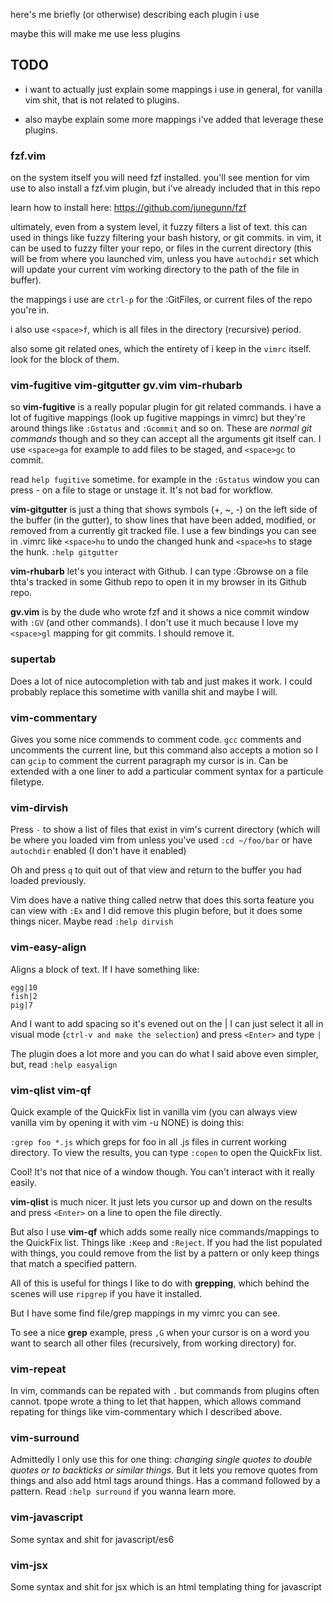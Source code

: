 here's me briefly (or otherwise) describing each plugin i use

maybe this will make me use less plugins

## TODO

- i want to actually just explain some mappings i use in general, for vanilla vim shit, that is not related to plugins.

- also maybe explain some more mappings i've added that leverage these plugins.

### fzf.vim

on the system itself you will need fzf installed. you'll see mention for vim use to also install a fzf.vim plugin, but i've already included that in this repo

learn how to install here: https://github.com/junegunn/fzf

ultimately, even from a system level, it fuzzy filters a list of text. this can used in things like fuzzy filtering your bash history, or git commits. in vim, it can be used to fuzzy filter your repo, or files in the current directory (this will be from where you launched vim, unless you have `autochdir` set which will update your current vim working directory to the path of the file in buffer). 

the mappings i use are `ctrl-p` for the :GitFiles, or current files of the repo you're in.

i also use `<space>f`, which is all files in the directory (recursive) period.

also some git related ones, which the entirety of i keep in the `vimrc` itself. look for the block of them.

### vim-fugitive vim-gitgutter gv.vim vim-rhubarb

so **vim-fugitive** is a really popular plugin for git related commands. i have a lot of fugitive mappings (look up fugitive mappings in vimrc) but they're around things like `:Gstatus` and `:Gcommit` and so on. These are _normal git commands_ though and so they can accept all the arguments git itself can. I use `<space>ga` for example to add files to be staged, and `<space>gc` to commit.

read `help fugitive` sometime. for example in the `:Gstatus` window you can press - on a file to stage or unstage it. It's not bad for workflow.

**vim-gitgutter** is just a thing that shows symbols (+, ~, -) on the left side of the buffer (in the gutter), to show lines that have been added, modified, or removed from a currently git tracked file. I use a few bindings you can see in .vimrc like `<space>hu` to undo the changed hunk and `<space>hs` to stage the hunk. `:help gitgutter`

**vim-rhubarb** let's you interact with Github. I can type :Gbrowse on a file thta's tracked in some Github repo to open it in my browser in its Github repo.

**gv.vim** is by the dude who wrote fzf and it shows a nice commit window  with `:GV` (and other commands). I don't use it much because I love my `<space>gl` mapping for git commits. I should remove it.

### supertab

Does a lot of nice autocompletion with tab and just makes it work. I could probably replace this sometime with vanilla shit and maybe I will.

### vim-commentary

Gives you some nice commends to comment code. `gcc` comments and uncomments the current line, but this command also accepts a motion so I can `gcip` to comment the current paragraph my cursor is in. Can be extended with a one liner to add a particular comment syntax for a particule filetype.

### vim-dirvish

Press `-` to show a list of files that exist in vim's current directory (which will be where you loaded vim from unless you've used `:cd ~/foo/bar` or have `autochdir` enabled (I don't have it enabled)

Oh and press `q` to quit out of that view and return to the buffer you had loaded previously.

Vim does have a native thing called netrw that does this sorta feature you can view with `:Ex` and I did remove this plugin before, but it does some things nicer. Maybe read `:help dirvish`

### vim-easy-align

Aligns a block of text. If I have something like:

```
egg|10
fish|2
pig|7
```

And I want to add spacing so it's evened out on the | I can just select it all in visual mode (`ctrl-v and make the selection`) and press `<Enter>` and type `|`

The plugin does a lot more and you can do what I said above even simpler, but, read `:help easyalign`

### vim-qlist vim-qf

Quick example of the QuickFix list in vanilla vim (you can always view vanilla vim by opening it with vim -u NONE) is doing this:

`:grep foo *.js` which greps for foo in all .js files in current working directory. To view the results, you can type `:copen` to open the QuickFix list.

Cool! It's not that nice of a window though. You can't interact with it really easily.

**vim-qlist** is much nicer. It just lets you cursor up and down on the results and press `<Enter>` on a line to open the file directly.

But also I use **vim-qf** which adds some really nice commands/mappings to the QuickFix list. Things like `:Keep` and `:Reject`. If you had the list populated with things, you could remove from the list by a pattern or only keep things that match a specified pattern. 

All of this is useful for things I like to do with **grepping**, which behind the scenes will use `ripgrep` if you have it installed. 

But I have some find file/grep mappings in my vimrc you can see.

To see a nice **grep** example, press `,G` when your cursor is on a word you want to search all other files (recursively, from working directory) for.

### vim-repeat

In vim, commands can be repated with `.` but commands from plugins often cannot. tpope wrote a thing to let that happen, which allows command repating for things like vim-commentary which I described above.

### vim-surround

Admittedly I only use this for one thing: _changing single quotes to double quotes or to backticks or similar things_. But it lets you remove quotes from things and also add html tags around things. Has a command followed by a pattern. Read `:help surround` if you wanna learn more.

### vim-javascript

Some syntax and shit for javascript/es6

### vim-jsx

Some syntax and shit for jsx which is an html templating thing for javascript
